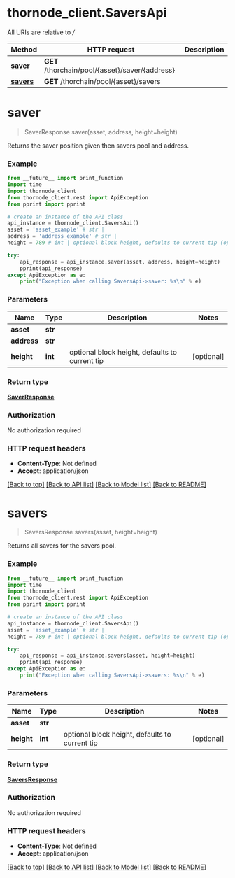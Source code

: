 # thornode_client.SaversApi

All URIs are relative to */*

Method | HTTP request | Description
------------- | ------------- | -------------
[**saver**](SaversApi.md#saver) | **GET** /thorchain/pool/{asset}/saver/{address} | 
[**savers**](SaversApi.md#savers) | **GET** /thorchain/pool/{asset}/savers | 

# **saver**
> SaverResponse saver(asset, address, height=height)



Returns the saver position given then savers pool and address.

### Example
```python
from __future__ import print_function
import time
import thornode_client
from thornode_client.rest import ApiException
from pprint import pprint

# create an instance of the API class
api_instance = thornode_client.SaversApi()
asset = 'asset_example' # str | 
address = 'address_example' # str | 
height = 789 # int | optional block height, defaults to current tip (optional)

try:
    api_response = api_instance.saver(asset, address, height=height)
    pprint(api_response)
except ApiException as e:
    print("Exception when calling SaversApi->saver: %s\n" % e)
```

### Parameters

Name | Type | Description  | Notes
------------- | ------------- | ------------- | -------------
 **asset** | **str**|  | 
 **address** | **str**|  | 
 **height** | **int**| optional block height, defaults to current tip | [optional] 

### Return type

[**SaverResponse**](SaverResponse.md)

### Authorization

No authorization required

### HTTP request headers

 - **Content-Type**: Not defined
 - **Accept**: application/json

[[Back to top]](#) [[Back to API list]](../README.md#documentation-for-api-endpoints) [[Back to Model list]](../README.md#documentation-for-models) [[Back to README]](../README.md)

# **savers**
> SaversResponse savers(asset, height=height)



Returns all savers for the savers pool.

### Example
```python
from __future__ import print_function
import time
import thornode_client
from thornode_client.rest import ApiException
from pprint import pprint

# create an instance of the API class
api_instance = thornode_client.SaversApi()
asset = 'asset_example' # str | 
height = 789 # int | optional block height, defaults to current tip (optional)

try:
    api_response = api_instance.savers(asset, height=height)
    pprint(api_response)
except ApiException as e:
    print("Exception when calling SaversApi->savers: %s\n" % e)
```

### Parameters

Name | Type | Description  | Notes
------------- | ------------- | ------------- | -------------
 **asset** | **str**|  | 
 **height** | **int**| optional block height, defaults to current tip | [optional] 

### Return type

[**SaversResponse**](SaversResponse.md)

### Authorization

No authorization required

### HTTP request headers

 - **Content-Type**: Not defined
 - **Accept**: application/json

[[Back to top]](#) [[Back to API list]](../README.md#documentation-for-api-endpoints) [[Back to Model list]](../README.md#documentation-for-models) [[Back to README]](../README.md)

